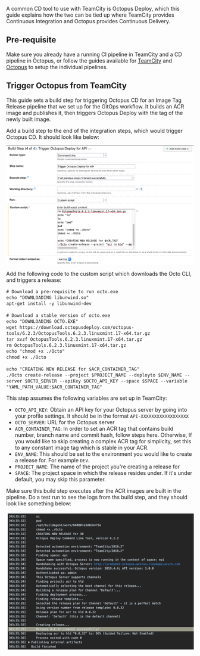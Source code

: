 A common CD tool to use with TeamCity is Octopus Deploy, which this guide explains how the two can be tied up where TeamCity provides Continuous Integration and Octopus provides Continuous Delivery. 

## Pre-requisite

Make sure you already have a running CI pipeline in TeamCity and a CD pipeline in Octopus, or follow the guides available for [TeamCity](./README.md) and [Octopus](../octopus/README.md) to setup the individual pipelines. 

## Trigger Octopus from TeamCity

This guide sets a build step for triggering Octopus CD for an Image Tag Release pipeline that we set up for the GitOps workflow. It builds an ACR image and publishes it, then triggers Octopus Deploy with the tag of the newly built image. 

Add a build step to the end of the integration steps, which would trigger Octopus CD. It should look like below:

![](./images/trigger_octo_build_step.png)

Add the following code to the custom script which downloads the Octo CLI, and triggers a release: 

```
# Download a pre-requisite to run octo.exe
echo "DOWNLOADING libunwind.so"
apt-get install -y libunwind-dev

# Download a stable version of octo.exe
echo "DOWNLOADING OCTO.EXE"
wget https://download.octopusdeploy.com/octopus-tools/6.2.3/OctopusTools.6.2.3.linuxmint.17-x64.tar.gz
tar xvzf OctopusTools.6.2.3.linuxmint.17-x64.tar.gz
rm OctopusTools.6.2.3.linuxmint.17-x64.tar.gz
echo "chmod +x ./Octo"
chmod +x ./Octo

echo "CREATING NEW RELEASE for $ACR_CONTAINER_TAG"
./Octo create-release --project $PROJECT_NAME --deployto $ENV_NAME --server $OCTO_SERVER --apiKey $OCTO_API_KEY --space $SPACE --variable "YAML_PATH_VALUE:$ACR_CONTAINER_TAG"
```

This step assumes the following variables are set up in TeamCity:

- `OCTO_API_KEY`: Obtain an API key for your Octopus server by going into your profile settings. It should be in the format `API-XXXXXXXXXXXXXXXXXX`
- `OCTO_SERVER`: URL for the Octopus server
- `ACR_CONTAINER_TAG`: In order to set an ACR tag that contains build number, branch name and commit hash, follow steps here. Otherwise, If you would like to skip creating a complex ACR tag for simplicity, set this to any constant image tag which is stable in your ACR. 
- `ENV_NAME`: This should be set to the environment you would like to create a release for. For example `DEV`.
- `PROJECT_NAME`: The name of the project you're creating a release for
- `SPACE`: The project space in which the release resides under. If it's under default, you may skip this parameter. 

Make sure this build step executes after the ACR images are built in the pipeline. Do a test run to see the logs from ths build step, and they should look like something below:

![](./images/trigger_octo_logs.png)